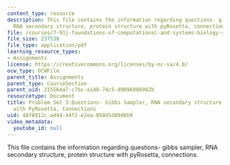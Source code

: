```yaml
---
content_type: resource
description: This file contains the information regarding questions- gibbs sampler,
  RNA secondary structure, protein structure with pyRosetta, connections.
file: /courses/7-91j-foundations-of-computational-and-systems-biology-spring-2014/48f8912ca44444f2e2ea05845d89d6b9_MIT7_91JS14_pset3_ques.pdf
file_size: 237538
file_type: application/pdf
learning_resource_types:
- Assignments
license: https://creativecommons.org/licenses/by-nc-sa/4.0/
ocw_type: OCWFile
parent_title: Assignments
parent_type: CourseSection
parent_uid: 215564a7-c7bc-a140-74c5-d9096008982b
resourcetype: Document
title: Problem Set 3:Questions- Gibbs Sampler, RNA secondary structure, Protein Structure
  with PyRosetta, Connections
uid: 48f8912c-a444-44f2-e2ea-05845d89d6b9
video_metadata:
  youtube_id: null
---
```

This file contains the information regarding questions- gibbs sampler, RNA secondary structure, protein structure with pyRosetta, connections.